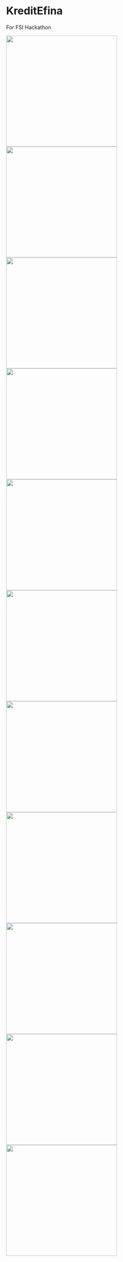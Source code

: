 # KreditEfina
For FSI Hackathon 

<img align='left'  src="https://github.com/1Soyebo/KreditEfina/blob/master/images/addcardview.png" width="300"/>
<img src="https://github.com/1Soyebo/KreditEfina/blob/master/images/borrowermainpage.png" width="300"/>

<img align='left' src="https://github.com/1Soyebo/KreditEfina/blob/master/images/creditscoretest.png" width="300"/>
<img src="https://github.com/1Soyebo/KreditEfina/blob/master/images/creditscorepage.png" width="300"/>

<img align='left' src="https://github.com/1Soyebo/KreditEfina/blob/master/images/landingpage.png" width="300"/>
<img src="https://github.com/1Soyebo/KreditEfina/blob/master/images/languagepage.png" width="300"/>

<img align='left' src="https://github.com/1Soyebo/KreditEfina/blob/master/images/loangivermain.png" width="300"/>
<img src="https://github.com/1Soyebo/KreditEfina/blob/master/images/myloanstab.png" width="300"/>

<img align='left' src="https://github.com/1Soyebo/KreditEfina/blob/master/images/profilepage.png" width="300"/>
<img src="https://github.com/1Soyebo/KreditEfina/blob/master/images/requestforloan.png" width="300"/>

<img src="https://github.com/1Soyebo/KreditEfina/blob/master/images/sampleloan.png" width="300"/>





